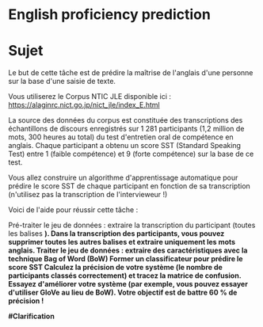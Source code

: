 # English proficiency prediction

# Sujet 
Le but de cette tâche est de prédire la maîtrise de l'anglais d'une personne sur la base d'une saisie de texte.

Vous utiliserez le Corpus NTIC JLE disponible ici : https://alaginrc.nict.go.jp/nict_jle/index_E.html

La source des données du corpus est constituée des transcriptions des échantillons de discours enregistrés sur 1 281 participants (1,2 million de mots, 300 heures au total) du test d'entretien oral de compétence en anglais. Chaque participant a obtenu un score SST (Standard Speaking Test) entre 1 (faible compétence) et 9 (forte compétence) sur la base de ce test.

Vous allez construire un algorithme d'apprentissage automatique pour prédire le score SST de chaque participant en fonction de sa transcription (n'utilisez pas la transcription de l'intervieweur !)

Voici de l'aide pour réussir cette tâche :

Pré-traiter le jeu de données : extraire la transcription du participant (toutes les balises <B><B/>). Dans la transcription des participants, vous pouvez supprimer toutes les autres balises et extraire uniquement les mots anglais.
Traiter le jeu de données : extraire des caractéristiques avec la technique Bag of Word (BoW)
Former un classificateur pour prédire le score SST
Calculez la précision de votre système (le nombre de participants classés correctement) et tracez la matrice de confusion.
Essayez d'améliorer votre système (par exemple, vous pouvez essayer d'utiliser GloVe au lieu de BoW).
Votre objectif est de battre 60 % de précision !

#Clarification
